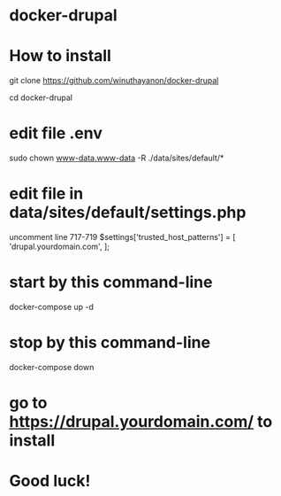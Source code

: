 # docker-drupal
# How to install
git clone https://github.com/winuthayanon/docker-drupal

cd docker-drupal
# edit file .env

sudo chown www-data.www-data -R ./data/sites/default/*

# edit file in data/sites/default/settings.php 
uncomment line 717-719
$settings['trusted_host_patterns'] = [
       'drupal.yourdomain.com',
];

# start by this command-line
docker-compose up -d
# stop by this command-line
docker-compose down

# go to https://drupal.yourdomain.com/ to install
# Good luck!
